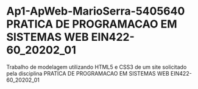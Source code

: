 # Ap1-ApWeb-MarioSerra-5405640 PRATICA DE PROGRAMACAO EM SISTEMAS WEB EIN422-60_20202_01
Trabalho de modelagem utilizando HTML5 e CSS3 de um site solicitado pela disciplina PRATICA DE PROGRAMACAO EM SISTEMAS WEB  EIN422-60_20202_01
